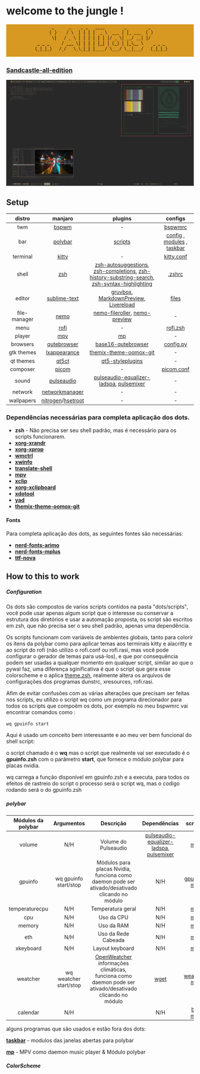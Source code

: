 # welcome to the jungle !
![my desktop](logodots.jpg)
### [Sandcastle-all-edition](temas/themes/sandcastle-all-edition)
![screenshoot](print.jpg)

## Setup

distro|manjaro | plugins | configs
:--:|:-------:|:------:|:-----:
twm|[bspwm](https://github.com/baskerville/bspwm) | - | [bspwmrc](bspwmrc)
bar|[polybar](https://github.com/polybar/polybar) | [scripts](scripts) | [config](polybar/config.bspwm) , [modules](polybar/modules) , [taskbar](polybar/taskbar)
terminal|[kitty](https://github.com/kovidgoyal/kitty)| - | [kitty.conf](kitty/kitty.conf)
shell|[zsh](https://www.zsh.org/)| [zsh-autosuggestions](https://github.com/zsh-users/zsh-autosuggestions), [zsh-completions](https://github.com/zsh-users/zsh-completions), [zsh-history-substring-search](https://github.com/zsh-users/zsh-history-substring-search), [zsh-syntax-highlighting](https://github.com/zsh-users/zsh-syntax-highlighting) | [.zshrc](.zshrc)
editor|[sublime-text](http://www.sublimetext.com/3)| [gruvbox](https://github.com/Briles/gruvbox#readme), [MarkdownPreview](https://packagecontrol.io/packages/MarkdownPreview), [Livereload](https://packagecontrol.io/packages/LiveReload) | [files](sublime-text-3)
file-manager|[nemo](https://github.com/linuxmint/nemo)|[nemo-fileroller](https://github.com/linuxmint/nemo-extensions), [nemo-preview](https://github.com/linuxmint/nemo-extensions) | -
menu|[rofi](https://github.com/DaveDavenport/rofi)| - | [rofi.zsh](scripts/rofi.zsh)
player|[mpv](https://mpv.io/)| [mp](https://github.com/odilonscoelho/mp) | -
browsers|[qutebrowser](https://www.qutebrowser.org/)| [base16-qutebrowser](https://github.com/theova/base16-qutebrowser) | [config.py](qutebrowser/config.py)
gtk themes|[lxappearance](https://lxde.org/)| [themix-theme-oomox-git](https://github.com/themix-project/oomox-gtk-theme) | -
qt themes|[qt5ct](https://qt5ct.sourceforge.io/)| [qt5-styleplugins](https://github.com/qt/qtstyleplugins) | -
composer|[picom](https://github.com/yshui/picom)| - | [picom.conf](picom.conf)
sound|[pulseaudio](https://www.freedesktop.org/wiki/Software/PulseAudio/)| [pulseaudio-equalizer-ladspa](https://github.com/pulseaudio-equalizer-ladspa/equalizer), [pulsemixer](https://github.com/GeorgeFilipkin/pulsemixer) | -
network|[networkmanager](https://wiki.gnome.org/Projects/NetworkManager)| - | -
wallpapers|[nitrogen](http://projects.l3ib.org/nitrogen/)/[hsetroot](https://github.com/himdel/hsetroot)| - | -

### Dependências necessárias para completa aplicação dos dots.

* **zsh** - Não precisa ser seu shell padrão, mas é necessário para os scripts funcionarem.
* **[xorg-xrandr](https://xorg.freedesktop.org/)**
* **[xorg-xprop](https://xorg.freedesktop.org/)**
* **[wmctrl](http://tripie.sweb.cz/utils/wmctrl/)**
* **[xwinfo](https://github.com/baskerville/xwinfo)**
* **[translate-shell](https://www.soimort.org/translate-shell/)**
* **[mpv](https://mpv.io/)**
* **[xclip](https://github.com/astrand/xclip)**
* **[xorg-xclipboard](https://xorg.freedesktop.org/)**
* **[xdotool](http://www.semicomplete.com/projects/xdotool/)**
* **[yad](https://github.com/v1cont/yad)**
* **[themix-theme-oomox-git](https://github.com/themix-project/oomox-gtk-theme)**

#### Fonts
Para completa aplicação dos dots, as seguintes fontes são necessárias:
* **[nerd-fonts-arimo](https://github.com/ryanoasis/nerd-fonts)**
* **[nerd-fonts-mplus](https://github.com/ryanoasis/nerd-fonts)**
* **[ttf-nova](http://openfontlibrary.org/font/nova)**

## How to this to work

##### Configuration
Os dots são compostos de varios scripts contidos na pasta "dots/scripts", você pode usar apenas algum script que o interesse ou conservar a estrutura dos diretórios e usar a automação proposta, os script são escritos em zsh, que não precisa ser o seu shell padrão, apenas uma dependência.

 Os scripts funcionam com variáveis de ambientes globais, tanto para colorir os itens da polybar como para aplicar temas aos terminais kitty e alacritty e ao script do rofi (não utilizo o rofi.conf ou rofi.rasi, mas você pode configurar o gerador de temas para usá-los), e que por consequência podem ser usadas a qualquer momento em qualquer script, similar ao que o pywal faz, uma diferença sginificativa é que o script que gera esse colorscheme e o aplica [theme.zsh](scripts/theme.zsh), realmente altera os arquivos de configurações dos programas dunstrc, xresources, rofi.rasi.

 Afim de evitar confusões com as várias alterações que precisam ser feitas nos scripts, eu utilizo o script wq como um programa direcionador para todos os scripts que compoẽm os dots, por exemplo no meu bspwmrc vai encontrar comandos como :
 ```
 wq gpuinfo start
 ```
 Aqui é usado um conceito bem interessante e ao meu ver bem funcional do shell script:

 o script chamado é o **wq** mas o script que realmente vai ser executado é o **gpuinfo.zsh** com o parâmetro **start**, que fornece o módulo polybar para placas nvidia.

 wq carrega a função disponível em gpuinfo.zsh e a executa, para todos os efeitos de rastreio do script o processo será o script wq, mas o codigo rodando será o do gpuinfo.zsh

##### polybar

Módulos da polybar | Argumentos | Descrição | Dependências | scripts/files
:--:|:-------:|:------:|:-----:|:-----:
volume | N/H | Volume do Pulseaudio | [pulseaudio-equalizer-ladspa](https://github.com/pulseaudio-equalizer-ladspa/equalizer), [pulsemixer](https://github.com/GeorgeFilipkin/pulsemixer) | [modules](polybar/modules)
gpuinfo | wq gpuinfo start/stop | Módulos para placas Nvidia, funciona como daemon pode ser ativado/desativado clicando no módulo | N/H | [gpuinfo2.zsh](scripts/gpuinfo2.zsh), [modules](polybar/modules)
temperaturecpu | N/H | Temperatura geral | N/H | [modules](polybar/modules)
cpu | N/H | Uso da CPU | N/H | [modules](polybar/modules)
memory | N/H | Uso da RAM | N/H | [modules](polybar/modules)
eth | N/H | Uso da Rede Cabeada | N/H | [modules](polybar/modules)
xkeyboard | N/H | Layout keyboard | N/H | [modules](polybar/modules)
weatcher | wq weatcher start/stop | [OpenWeatcher](https://rapidapi.com/blog/lp/openweathermap/?utm_source=google&utm_medium=cpc&utm_campaign=Alpha_104783631314&utm_term=openweathermap_e&gclid=CjwKCAjwr7X4BRA4EiwAUXjbt4UTay9_M3MwRfr6G14RDl3mZq8iDEvJQn5zK5HH_JUNiE3x3xxtIxoC8XAQAvD_BwE) informações climáticas, funciona como daemon pode ser ativado/desativado clicando no módulo | [wget](https://www.gnu.org/software/wget/) | [weatcher.zsh](scripts/weatcher.zsh), [modules](polybar/modules)
calendar | N/H | | N/H | [bar.zsh](scripts/bar.zsh), [modules](polybar/modules)


 alguns programas que são usados e estão fora dos dots:

**[taskbar](https://github.com/odilonscoelho/taskbar)** - modulos das janelas abertas para polybar

**[mp](https://github.com/odilonscoelho/mp)** - MPV como daemon music player & Módulo polybar

##### ColorScheme




